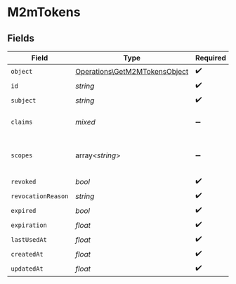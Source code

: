 # M2mTokens


## Fields

| Field                                                                          | Type                                                                           | Required                                                                       | Description                                                                    | Example                                                                        |
| ------------------------------------------------------------------------------ | ------------------------------------------------------------------------------ | ------------------------------------------------------------------------------ | ------------------------------------------------------------------------------ | ------------------------------------------------------------------------------ |
| `object`                                                                       | [Operations\GetM2MTokensObject](../../Models/Operations/GetM2MTokensObject.md) | :heavy_check_mark:                                                             | N/A                                                                            |                                                                                |
| `id`                                                                           | *string*                                                                       | :heavy_check_mark:                                                             | N/A                                                                            | mt_f7f0ba8c3b4843ce7d85fcdd5e71853e                                            |
| `subject`                                                                      | *string*                                                                       | :heavy_check_mark:                                                             | N/A                                                                            | mch_2xhFjEI5X2qWRvtV13BzSj8H6Dk                                                |
| `claims`                                                                       | *mixed*                                                                        | :heavy_minus_sign:                                                             | N/A                                                                            | {<br/>"important_metadata": "Some useful data"<br/>}                           |
| `scopes`                                                                       | array<*string*>                                                                | :heavy_minus_sign:                                                             | N/A                                                                            | [<br/>"mch_2xhFjEI5X2qWRvtV13BzSj8H6Dk",<br/>"mch_2yGkLpQ7Y3rXSwtU24CzTk9I7Em"<br/>] |
| `revoked`                                                                      | *bool*                                                                         | :heavy_check_mark:                                                             | N/A                                                                            | false                                                                          |
| `revocationReason`                                                             | *string*                                                                       | :heavy_check_mark:                                                             | N/A                                                                            | Revoked by user                                                                |
| `expired`                                                                      | *bool*                                                                         | :heavy_check_mark:                                                             | N/A                                                                            | false                                                                          |
| `expiration`                                                                   | *float*                                                                        | :heavy_check_mark:                                                             | N/A                                                                            | 1716883200                                                                     |
| `lastUsedAt`                                                                   | *float*                                                                        | :heavy_check_mark:                                                             | N/A                                                                            | 1716883200                                                                     |
| `createdAt`                                                                    | *float*                                                                        | :heavy_check_mark:                                                             | N/A                                                                            | 1716883200                                                                     |
| `updatedAt`                                                                    | *float*                                                                        | :heavy_check_mark:                                                             | N/A                                                                            | 1716883200                                                                     |